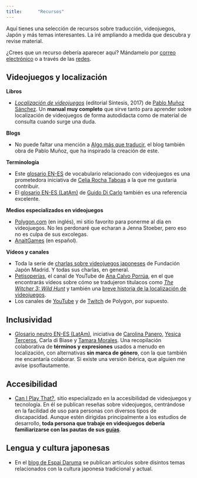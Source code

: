 ```yaml
---
title:      "Recursos"
---
```


Aquí tienes una selección de recursos sobre traducción, videojuegos, Japón y más temas interesantes. La iré ampliando a medida que descubra y revise material.  

¿Crees que un recurso debería aparecer aquí? Mándamelo por [correo electrónico](contact@gabrielsmf.com) o a través de las [redes](https://twitter.com/Gabriel_SanMar).


## Videojuegos y localización

**Libros**
* *[Localización de videojuegos](https://www.sintesis.com/tecnolog%C3%ADas%20digitales-320/localizaci%C3%B3n%20de%20videojuegos-ebook-2415.html)* (editorial Síntesis, 2017) de [Pablo Muñoz Sánchez](https://algomasquetraducir.com/quien-es-pablo-munoz/). Un **manual muy completo** que sirve tanto para aprender sobre localización de videojuegos de forma autodidacta como de material de consulta cuando surge una duda.

**Blogs**
* No puede faltar una mención a [Algo más que traducir](https://algomasquetraducir.com/), el blog también obra de Pablo Muñoz, que ha inspirado la creación de este.

**Terminología**
* Este [glosario EN-ES](https://www.lexonomy.eu/?#/l10nvideojuegos) de vocabulario relacionado con videojuegos es una prometedora iniciativa de [Celia Rocha Taboas](https://celiarochataboas.carrd.co/) a la que me gustaría contribuir.
* El [glosario EN-ES (LatAm)]() de [Guido Di Carlo](https://twitter.com/guidogameloc) también es una referencia excelente.

**Medios especializados en videojuegos**
* [Polygon.com](https://www.polygon.com/) (en inglés), mi sitio favorito para ponerme al día en videojuegos. No les perdonaré que echaran a Jenna Stoeber, pero eso no es culpa de sus excolegas.
* [AnaitGames](https://www.anaitgames.com/) (en español).

**Vídeos y canales**
* Toda la serie de [charlas sobre videojuegos japoneses](https://www.youtube.com/playlist?list=PLXOewk4vECoB8U-dmGk7_lLDcojV5Ra8K) de Fundación Japón Madrid. Y todas sus charlas, en general.
* [Petisoperías](https://www.youtube.com/c/Petisoper%C3%ADas), el canal de YouTube de [Ana Calvo Porrúa](https://mobile.twitter.com/ACPorrua), en el que encontrarás vídeos sobre cómo se tradujeron titulacos como _[The Witcher 3: Wild Hunt](https://youtu.be/G_y6BJUhx80)_ y también una [breve historia de la localización de videojuegos](https://youtu.be/c7P0sbqZ1Dc).
* Los canales de [YouTube](https://www.youtube.com/c/polygon) y de [Twitch](https://www.twitch.tv/polygon) de Polygon, por supuesto.


## Inclusividad

* [Glosario neutro EN-ES (LatAm)](https://t.co/1ilqwInmMx), iniciativa de [Carolina Panero](https://caropanero.ar/), [Yesica Terceros](https://twitter.com/yesica_terceros), Carla di Biase y [Tamara Morales](https://twitter.com/Tamslator). Una recopilación colaborativa de **términos y expresiones** usados a menudo en localización, con alternativas **sin marca de género**, con la que también me encantaría colaborar. Si existe una versión ibérica, que alguien me avise ipsoflautamente.


## Accesibilidad

* [Can I Play That?](https://caniplaythat.com/), sitio especializado en la accesibilidad de videojuegos y tecnología. En él se publican reseñas sobre videojuegos, centrándose en la facilidad de uso para personas con diversos tipos de discapacidad. Aunque estén dirigidas principalmente a los estudios de desarrollo, **toda persona que trabaje en videojuegos debería familiarizarse con las pautas de sus [guías](https://caniplaythat.com/category/resources/accessibility-reference-guides/)**.

## Lengua y cultura japonesas

* En el [blog de Espai Daruma](https://espaidaruma.com/blog/) se publican artículos sobre disintos temas relacionados con la cultura japonesa tradicional y actual.